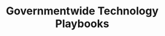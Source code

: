 ---
highlight: "false" 
title: "Governmentwide Technology Playbooks"
description: "Comprehensive guides to various technical topics from both  a tactical and a strategic perspective. Includes: Application Rationalization, Technology Business Management, Robotic Process Automation, Database Transformation, 18F User Experience, Federal IT Accessibility, and Digital Services."
url-link: "https://tech.gsa.gov/playbooks/"
type: "HTML"
gov-only: "false"
is-external: "true"
publication-date: "January 01, 2022"
reading-time: "25"
resource-type: "Guidance"
filter: "technology"
audience: "program-operations"
branded-offerings: "market-it-data-intelligence"
---